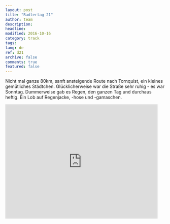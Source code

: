 ```yaml
---
layout: post
title: "Radlertag 21"
author: team
description: 
headline: 
modified: 2016-10-16
category: track
tags: 
lang: de
ref: d21
archive: false
comments: true
featured: false
---
```


Nicht mal ganze 80km, sanft ansteigende Route nach Tornquist, ein kleines gemütliches Städtchen. Glücklicherweise war die Straße sehr ruhig - es war Sonntag. Dummerweise gab es Regen, den ganzen Tag und durchaus heftig. Ein Lob auf Regenjacke, -hose und -gamaschen.

<iframe width="480" height="360" src="http://track-kit.net/maps_s3/?v=embed&track=230922.gpx" frameborder="0" allowfullscreen></iframe>










